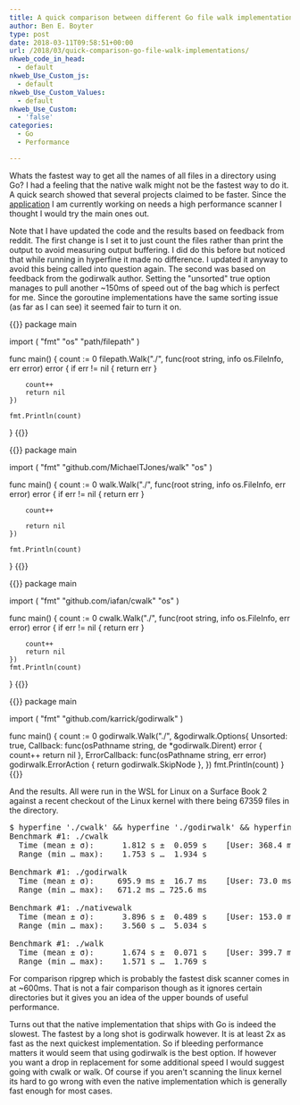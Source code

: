 ```yaml
---
title: A quick comparison between different Go file walk implementations
author: Ben E. Boyter
type: post
date: 2018-03-11T09:58:51+00:00
url: /2018/03/quick-comparison-go-file-walk-implementations/
nkweb_code_in_head:
  - default
nkweb_Use_Custom_js:
  - default
nkweb_Use_Custom_Values:
  - default
nkweb_Use_Custom:
  - 'false'
categories:
  - Go
  - Performance

---
```

Whats the fastest way to get all the names of all files in a directory using Go? I had a feeling that the native walk might not be the fastest way to do it. A quick search showed that several projects claimed to be faster. Since the [application][1] I am currently working on needs a high performance scanner I thought I would try the main ones out.

Note that I have updated the code and the results based on feedback from reddit. The first change is I set it to just count the files rather than print the output to avoid measuring output buffering. I did do this before but noticed that while running in hyperfine it made no difference. I updated it anyway to avoid this being called into question again. The second was based on feedback from the godirwalk author. Setting the "unsorted" true option manages to pull another ~150ms of speed out of the bag which is perfect for me. Since the goroutine implementations have the same sorting issue (as far as I can see) it seemed fair to turn it on.

{{<highlight go>}}
package main

import (
	"fmt"
	"os"
	"path/filepath"
)

func main() {
	count := 0
	filepath.Walk("./", func(root string, info os.FileInfo, err error) error {
		if err != nil {
			return err
		}

		count++
		return nil
	})

	fmt.Println(count)
}
{{</highlight>}}

{{<highlight go>}}
package main

import (
	"fmt"
	"github.com/MichaelTJones/walk"
	"os"
)

func main() {
	count := 0
	walk.Walk("./", func(root string, info os.FileInfo, err error) error {
		if err != nil {
			return err
		}

		count++

		return nil
	})

	fmt.Println(count)
}
{{</highlight>}}

{{<highlight go>}}
package main

import (
	"fmt"
	"github.com/iafan/cwalk"
	"os"
)

func main() {
	count := 0
	cwalk.Walk("./", func(root string, info os.FileInfo, err error) error {
		if err != nil {
			return err
		}

		count++
		return nil
	})
	fmt.Println(count)
}
{{</highlight>}}

{{<highlight go>}}
package main

import (
	"fmt"
	"github.com/karrick/godirwalk"
)

func main() {
	count := 0
	godirwalk.Walk("./", &godirwalk.Options{
		Unsorted: true,
		Callback: func(osPathname string, de *godirwalk.Dirent) error {
			count++
			return nil
		},
		ErrorCallback: func(osPathname string, err error) godirwalk.ErrorAction {
			return godirwalk.SkipNode
		},
	})
	fmt.Println(count)
}
{{</highlight>}}

And the results. All were run in the WSL for Linux on a Surface Book 2 against a recent checkout of the Linux kernel with there being 67359 files in the directory.

<pre>$ hyperfine './cwalk' && hyperfine './godirwalk' && hyperfine './nativewalk' && hyperfine './walk'
Benchmark #1: ./cwalk
  Time (mean ± σ):      1.812 s ±  0.059 s    [User: 368.4 ms, System: 6545.8 ms]
  Range (min … max):    1.753 s …  1.934 s

Benchmark #1: ./godirwalk
  Time (mean ± σ):     695.9 ms ±  16.7 ms    [User: 73.0 ms, System: 619.2 ms]
  Range (min … max):   671.2 ms … 725.6 ms

Benchmark #1: ./nativewalk
  Time (mean ± σ):      3.896 s ±  0.489 s    [User: 153.0 ms, System: 3757.4 ms]
  Range (min … max):    3.560 s …  5.034 s

Benchmark #1: ./walk
  Time (mean ± σ):      1.674 s ±  0.071 s    [User: 399.7 ms, System: 6383.3 ms]
  Range (min … max):    1.571 s …  1.769 s
</pre>

For comparison ripgrep which is probably the fastest disk scanner comes in at ~600ms. That is not a fair comparison though as it ignores certain directories but it gives you an idea of the upper bounds of useful performance.

Turns out that the native implementation that ships with Go is indeed the slowest. The fastest by a long shot is godirwalk however. It is at least 2x as fast as the next quickest implementation. So if bleeding performance matters it would seem that using godirwalk is the best option. If however you want a drop in replacement for some additional speed I would suggest going with cwalk or walk. Of course if you aren't scanning the linux kernel its hard to go wrong with even the native implementation which is generally fast enough for most cases.

 [1]: https://github.com/boyter/scc